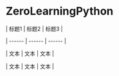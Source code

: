 # ZeroLearningPython

| 标题1 | 标题2 | 标题3 |

| ------ | ------ | ------ |

| 文本 | 文本 | 文本 |

| 文本 | 文本 | 文本 |
